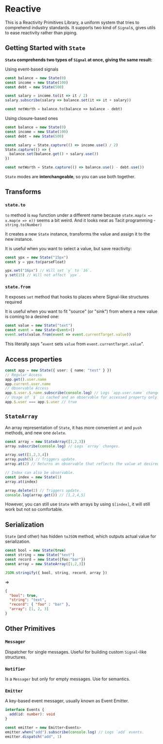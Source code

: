 # Reactive

This is a Reactivity Primitives Library, a uniform system that tries to comprehend industry standards.
It supports two kind of `Signal`s, gives utils to ease reactivity rather than piping.

## Getting Started with `State`

**`State` comprehends two types of `Signal` at once, giving the same result:**

Using event-based signals

```ts
const balance = new State(0)
const income = new State(100)
const debt = new State(500)

const salary = income.to(it => it / 2)
salary.subscribe(salary => balance.set(it => it + salary))

const netWorth = balance.to(balance => balance - debt)
```

Using closure-based ones

```ts
const balance = new State(0)
const income = new State(100)
const debt = new State(500)

const salary = State.capture(() => income.use() / 2)
State.capture(() => {
  balance.set(balance.get() + salary.use())
})

const netWorth = State.capture(() => balance.use() - debt.use())
```

`State` modes are **interchangeable**, so you can use both together.

## Transforms

### `state.to`

`to` method is `map` function under a different name because `state.map(x => x.map(e => e))` seems a bit weird.
And it looks neat as Tacit programming - `string.to(Number)`

It creates a new `State` instance, transforms the value and assign it to the new instance.

It is useful when you want to select a value, but save reactivity:

```ts
const ypx = new State("15px")
const y = ypx.to(parseFloat)

ypx.set("16px") // Will set `y` to `16`.
y.set(15) // Will not affect `ypx`.
```

### `state.from`

It exposes `set` method that hooks to places where Signal-like structures required

It is useful when you want to fit "source" (or "sink") from where a new value is coming to a desired one:

```ts
const value = new State("text")
const event = new State<Event>()
event.sets(value.from(event => event.currentTarget.value))
```

This literally says "`event` sets `value` from `event.currentTarget.value`".

## Access properties

```ts
const app = new State({ user: { name: "test" } })
// Regular Access
app.get().user.name
app.current.user.name
// Observable Access
app.$.user.$.name.subscribe(console.log) // Logs `app.user.name` changes.
// Usage of `$` is cached and an observable for accessed property only created when first accessed.
app.$.user === app.$.user // true
```

## `StateArray`

An array representation of `State`, it has more convenient `at` and `push` methods, and new one `delete`.

```ts
const array = new StateArray([1,2,3])
array.subscribe(console.log) // Logs `array` changes.

array.set([1,2,3,4])
array.push(5) // Triggers update.
array.at(2) // Returns an observable that reflects the value at desired index.

// Index can also be observable.
const index = new State(1)
array.at(index)

array.delete(2) // Triggers update.
console.log(array.get()) // [1,2,4,5]
```

However, you can still use `State` with arrays by using `$[index]`, it will still work but not so comfortable.

## Serialization

`State` (and other) has hidden `toJSON` method, which outputs actual value for serialization.

```ts
const bool = new State(true)
const string = new State("text")
const record = new State({foo:"bar"})
const array = new StateArray([1,2,3])

JSON.stringify({ bool, string, record, array })
```

=>

```json
{
  "bool": true,
  "string": "text",
  "record": { "foo" : "bar" },
  "array": [1, 2, 3]
}
```

## Other Primitives

### `Messager`

Dispatcher for single messages. Useful for building custom `Signal`-like structures.

### `Notifier`

Is a `Messager` but only for empty messages. Use for semantics.

### `Emitter`

A key-based event messager, usually known as Event Emitter.

```ts
interface Events {
  add(id: number): void
}

const emitter = new Emitter<Events>
emitter.when("add").subscribe(console.log) // Logs `add` events.
emitter.dispatch("add", 1)
```
